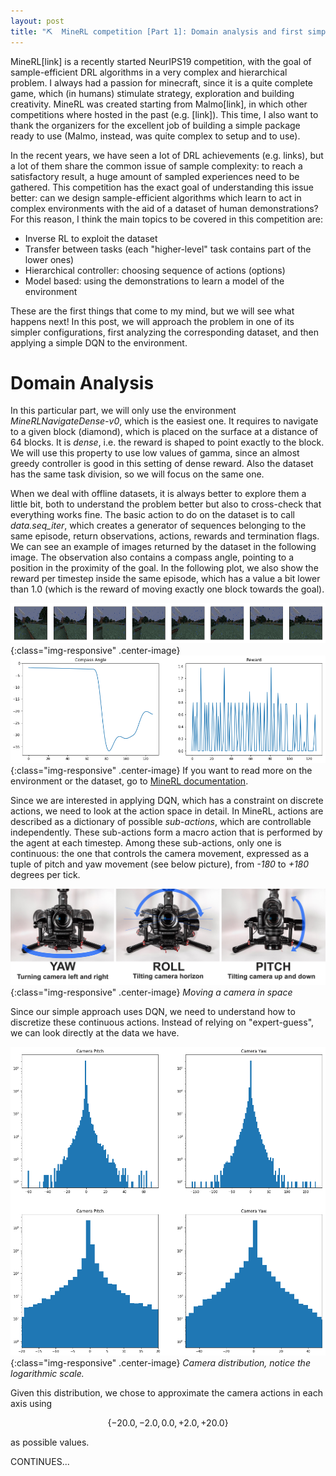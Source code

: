 ```yaml
---
layout: post
title: "⛏  MineRL competition [Part 1]: Domain analysis and first simple solutions"
---
```


MineRL[link] is a recently started NeurIPS19 competition, with the goal of sample-efficient DRL algorithms in a very complex and hierarchical problem. I always had a passion for minecraft, since it is a quite complete game, which (in humans) stimulate strategy, exploration and building creativity.
MineRL was created starting from Malmo[link], in which other competitions where hosted in the past (e.g. [link]). This time, I also want to thank the organizers for the excellent job of building a simple package ready to use (Malmo, instead, was quite complex to setup and to use).

In the recent years, we have seen a lot of DRL achievements (e.g. links), but a lot of them share the common issue of sample complexity: to reach a satisfactory result, a huge amount of sampled experiences need to be gathered. This competition has the exact goal of understanding this issue better: can we design sample-efficient algorithms which learn to act in complex environments with the aid of a dataset of human demonstrations? For this reason, I think the main topics to be covered in this competition are:
- Inverse RL to exploit the dataset
- Transfer between tasks (each "higher-level" task contains part of the lower ones)
- Hierarchical controller: choosing sequence of actions (options)
- Model based: using the demonstrations to learn a model of the environment

These are the first things that come to my mind, but we will see what happens next!
In this post, we will approach the problem in one of its simpler configurations, first analyzing the corresponding dataset, and then applying a simple DQN to the environment.

# Domain Analysis
In this particular part, we will only use the environment *MineRLNavigateDense-v0*, which is the easiest one. It requires to navigate to a given block (diamond), which is placed on the surface at a distance of 64 blocks. It is *dense*, i.e. the reward is shaped to point exactly to the block. We will use this property to use low values of gamma, since an almost greedy controller is good in this setting of dense reward.
Also the dataset has the same task division, so we will focus on the same one.

When we deal with offline datasets, it is always better to explore them a little bit, both to understand the problem better but also to cross-check that everything works fine.
The basic action to do on the dataset is to call *data.seq_iter*, which creates a generator of sequences belonging to the same episode, return observations, actions, rewards and termination flags. We can see an example of images returned by the dataset in the following image. The observation also contains a compass angle, pointing to a position in the proximity of the goal. In the following plot, we also show the reward per timestep inside the same episode, which has a value a bit lower than 1.0 (which is the reward of moving exactly one block towards the goal).

![Sequence of observations](/images/minerl/obs_sequence.png){:class="img-responsive" .center-image}
![Sequence of compass and reward](/images/minerl/compass_sequence.png){:class="img-responsive" .center-image}
If you want to read more on the environment or the dataset, go to [MineRL documentation](http://minerl.io/docs/#).

Since we are interested in applying DQN, which has a constraint on discrete actions, we need to look at the action space in detail. In MineRL, actions are described as a dictionary of possible *sub-actions*, which are controllable independently. These sub-actions form a macro action that is performed by the agent at each timestep. Among these sub-actions, only one is continuous: the one that controls the camera movement, expressed as a tuple of pitch and yaw movement (see below picture), from *-180* to *+180* degrees per tick.

![Camera actions](/images/minerl/camera.jpg){:class="img-responsive" .center-image}
*Moving a camera in space*

Since our simple approach uses DQN, we need to understand how to discretize these continuous actions. Instead of relying on "expert-guess", we can look directly at the data we have.

![Action distribution](/images/minerl/camera_dist.png){:class="img-responsive" .center-image}
*Camera distribution, notice the logarithmic scale.*

Given this distribution, we chose to approximate the camera actions in each axis using

$$ \{-20.0, -2.0, 0.0, +2.0, +20.0\} $$

as possible values.

CONTINUES...

<!--
- Analysis:
  - Reward from dataset misaligned with env
  - Actions frequency and correlation
    - Action composing? Automatic discovery of clusters?
- Flat world, no stochasticity:
  - Solution with DQN, description of code
  - Repeated actions?
  - Training curves
  - GIF of policy rollout
  - Commentary
- Flat world, stochasticity + POV:
  - Solution with DQN, description of code
  - Training curves
  - GIF of trained policy
  - Commentary
- Default world
  - Solution with base DQN ?
  - Pretraining on dataset
-->
